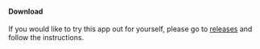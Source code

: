 #### Download

If you would like to try this app out for yourself, 
please go to [releases](https://github.com/ilin117/ClockIn_ClockOut/releases/tag/v1.0.0) 
and follow the instructions.
